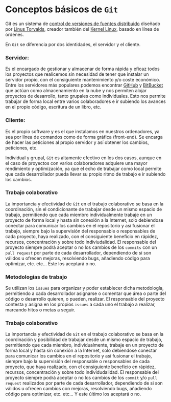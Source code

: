# Conceptos básicos de `Git`


Git es un sistema de [control de versiones de fuentes distribuido](http://es.wikipedia.org/wiki/Control_de_versiones) diseñado por [Linus Torvalds](http://es.wikipedia.org/wiki/Linus_Torvalds), creador también del [Kernel Linux](http://es.wikipedia.org/wiki/N%C3%BAcleo_Linux), basado en línea de órdenes.

En `Git` se diferencia por dos identidades, el servidor y el cliente.

### Servidor:

Es el encargado de gestionar y almacenar de forma rápida y eficaz todos los proyectos que realicemos sin necesidad de tener que instalar un servidor propio, con el consiguiente mantenimiento y/o coste económico.
Entre los servidores más populares podemos encontrar [GitHub](https://github.com/) y [BitBucket](https://bitbucket.org/) que actúan como almacenamiento en la nube y nos permiten alojar proyectos de desarrollo, tanto grupales como individuales. Esto nos permite trabajar de forma local entre varios colaboradores e ir subiendo los avances en el propio código, escritura de un libro, etc. 

### Cliente:

Es el propio software y es el que instalamos en nuestros ordenadores, ya sea por línea de comandos como de forma gráfica (front-end).
Se encarga de hacer las peticiones al propio servidor y así obtener los cambios, peticiones, etc.

Individual y grupal, `Git` es altamente efectivo en los dos casos, aunque en el caso de proyectos con varios colaboradores adquiere una mayor rendimiento y optimización, ya que el echo de trabajar como local permite que cada desarrollador pueda llevar su propio ritmo de trabajo e ir subiendo los cambios.

### Trabajo colaborativo

La importancia y efectividad de `Git` en el trabajo colaborativo se basa en la coordinación, sin el condicionante de trabajar desde un mismo espacio de trabajo, permitiendo que cada miembro individualmente trabaje en un proyecto de forma local y hasta sin conexión a la Internet, solo debiendose conectar para comunicar los cambios en el repositorio y así fusionar el trabajo, siempre bajo la supervisión del responsable o responsables de cada proyecto, haya realizado, con el consiguiente beneficio en rápidez, recursos, concentración y sobre todo indiviudalidad. El responsable del proyecto siempre podrá aceptar o no los cambios de los `commits` con un `pull request` por parte de cada desarrollador, dependiendo de si son válidos u ofrecen mejoras, resolviendo bugs, añadiendo código para optimizar, etc. etc... Este los aceptará o no.


### Metodologías de trabajo

Se utilizan los `issues` para organizar y poder establecer dicha metodología, permitiendo a cada desarrollador asignarse o comentar que área o parte del código o desarrollo quieren, o pueden, realizar.
El responsable del proyecto contesta y asigna en los propios `issues` a cada uno el trabajo a realizar, marcando hitos o metas a seguir.



### Trabajo colaborativo

La importancia y efectividad de `Git` en el trabajo colaborativo se basa en la coordinación y posibilidad de trabajar desde un mismo espacio de trabajo, permitiendo que cada miembro, individualmente, trabaje en un proyecto de forma local y hasta sin conexión a la Internet, solo debiendose conectar para comunicar los cambios en el repositorio y así fusionar el trabajo, siempre bajo la supervisión del responsable o responsables de cada proyecto, que haya realizado, con el consiguiente beneficio en rápidez, recursos, concentración y sobre todo individudalidad. El responsable del proyecto siempre podrá aceptar o no los cambios de los `commit` y/o `pull request` realizados por parte de cada desarrollador, dependiendo de si son válidos u ofrecen cambios con mejoras, resolviendo bugs, añadiendo código para optimizar, etc. etc... Y este último los aceptará o no.

